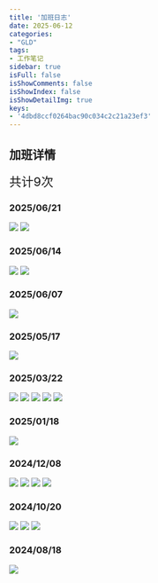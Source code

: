 ```yaml
---
title: '加班日志'
date: 2025-06-12
categories:
- "GLD"
tags:
- 工作笔记
sidebar: true
isFull: false
isShowComments: false
isShowIndex: false
isShowDetailImg: true
keys: 
- '4dbd8ccf0264bac90c034c2c21a23ef3'
---
```


## 加班详情

<span style="font-size:22px;">共计9次</span>

### 2025/06/21
   ![](../Picture/2025/0621/0621-1.png)
   ![](../Picture/2025/0621/0621-2.png)

### 2025/06/14
   ![](../Picture/2025/0614/0614-1.png)
   ![](../Picture/2025/0614/0614-2.png)

### 2025/06/07
   ![](../Picture/2025/0607/0607-1.png)

### 2025/05/17
   ![](../Picture/2025/0517/0517-1.png)

### 2025/03/22
   ![](../Picture/2025/0322/0322-1.png)
   ![](../Picture/2025/0322/0322-2.png)
   ![](../Picture/2025/0322/0322-3.png)
   ![](../Picture/2025/0322/0322-4.png)
   ![](../Picture/2025/0322/0322-5.png)

### 2025/01/18
   ![](../Picture/2025/0118/0118-1.png)

### 2024/12/08
   ![](../Picture/2024/1208/1208-1.png)
   ![](../Picture/2024/1208/1208-2.png)
   ![](../Picture/2024/1208/1208-3.png)
   ![](../Picture/2024/1208/1208-4.png)

### 2024/10/20
   ![](../Picture/2024/1020/1020-1.png)
   ![](../Picture/2024/1020/1020-2.png)
   ![](../Picture/2024/1020/1020-3.png)

### 2024/08/18
   ![](../Picture/2024/0818/0818-1.png)

 
